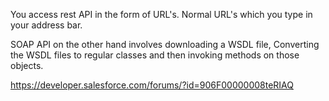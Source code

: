 You access rest API in the form of URL's. Normal URL's which you type in your address bar. 

SOAP API on the other hand involves downloading a WSDL file, Converting the WSDL files to regular classes and then invoking methods on those objects.

https://developer.salesforce.com/forums/?id=906F00000008teRIAQ
